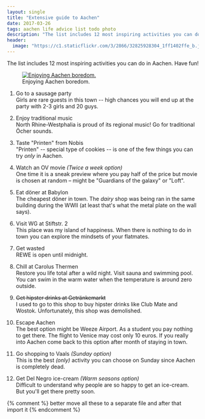 ```yaml
---
layout: single
title: "Extensive guide to Aachen"
date: 2017-03-26
tags: aachen life advice list todo photo
description: "The list includes 12 most inspiring activities you can do in Aachen. Have fun!"
header:
  image: "https://c1.staticflickr.com/3/2866/32825928304_1ff1402ffe_b.jpg"
---
```




The list includes 12 most inspiring activities you can do in Aachen. Have fun!

<figure>
  <a href="https://c1.staticflickr.com/3/2866/32825928304_1ff1402ffe_b.jpg"><img src="https://c1.staticflickr.com/3/2866/32825928304_1ff1402ffe_b.jpg" alt="Enjoying Aachen boredom."></a>
  <figcaption>Enjoying Aachen boredom.</figcaption>
</figure>

1. Go to a sausage party  
   Girls are rare guests in this town -- high chances you will end up at the party with 2-3 girls and 20 guys.

2. Enjoy traditional music  
   North Rhine-Westphalia is proud of its regional music! Go for traditional Öcher sounds.

3. Taste "Printen" from Nobis  
   "Printen" -- special type of cookies -- is one of the few things you can try _only_ in Aachen.

4. Watch an OV movie *(Twice a week option)*  
   One time it is a sneak preview where you pay half of the price but movie is chosen at random – might be "Guardians of the galaxy" or "Loft".

5. Eat döner at Babylon  
   The cheapest döner in town. The *dairy* shop was being ran in the same building during the WWII (at least that's what the metal plate on the wall says).

6. Visit WG at Stiftstr. 2  
   This place was my island of happiness. When there is nothing to do in town you can explore the mindsets of your flatmates.

7. Get wasted  
   REWE is open until midnight.

8. Chill at Carolus Thermen  
   Restore you life total after a wild night. Visit sauna and swimming pool. You can swim in the warm water when the temperature is around zero outside.

9. ~~Get hipster drinks at Getränkemarkt~~  
   I used to go to this shop to buy hipster drinks like Club Mate and Wostok. Unfortunately, this shop was demolished.

10. Escape Aachen  
   The best option might be Weeze Airport. As a student you pay nothing to get there. The flight to Venice may cost only 10 euros. If you really into Aachen come back to this option after month of staying in town.

11. Go shopping to Vaals *(Sunday option)*  
   This is the best _(only)_ activity you can choose on Sunday since Aachen is completely dead.

12. Get Del Negro ice-cream *(Warm seasons option)*  
   Difficult to understand why people are so happy to get an ice-cream. But you'll get there pretty soon.

{% comment %} better move all these to a separate file and after that import it {% endcomment %}
<div id="aachen_to_go" class="map leaflet-container" style="height: 500px; position:relative;" ></div>

<style>
  .leaflet-control-container .leaflet-routing-container-hide {
    display: none;
    }
</style>

<script>
window.onload = function() {
  var map = L.map('aachen_to_go').setView([50.7753, 6.0839], 14);
  L.tileLayer('http://{s}.tiles.mapbox.com/v3/jamesg87.goac2bf1/{z}/{x}/{y}.png', {attribution: 'Map data &copy; <a href="http://openstreetmap.org">OpenStreetMap</a> contributors, <a href="http://creativecommons.org/licenses/by-sa/2.0/">CC-BY-SA</a>, Imagery © <a href="http://mapbox.com">Mapbox</a>', maxZoom: 18}).addTo(map);

  var weeze_route = L.Routing.control({
    waypoints: [
      L.latLng(50.767744, 6.091415),
      L.latLng(51.599736, 6.150577)
    ],
    addWaypoints: false,
    draggableWaypoints: false
  }).addTo(map);

  weeze_route.hide();

  var vaals_route = L.Routing.control({
    waypoints: [
      L.latLng(50.767744, 6.091415),
      L.latLng(50.772569, 6.021055)
    ],
    addWaypoints: false,
    draggableWaypoints: false,
    lineOptions: {
      styles: [{color: 'orange'}]
    }
  }).addTo(map);

  vaals_route.hide();

  var weeze = L.marker([51.599736, 6.150577]).addTo(map).bindPopup('Weeze Airport');
  var babylon = L.marker([50.775345, 6.075250]).addTo(map).bindPopup('Babylon');
  var albert_heijn = L.marker([50.772569, 6.021055]).addTo(map).bindPopup('Albert Heijn');
  var wg = L.marker([50.775494, 6.092676]).addTo(map).bindPopup('WG');
  var getrankemarkt = L.marker([50.769710, 6.081985]).addTo(map).bindPopup('Durstlöscher');
  var thermen = L.marker([50.783031, 6.096977]).addTo(map).bindPopup('Carolus Thermen');
  var del_negro = L.marker([50.772430, 6.077392]).addTo(map).bindPopup('Del Negro');
  var nobis_1 = L.marker([50.775620, 6.084301]).addTo(map).bindPopup('Nobis Printen');
  var nobis_2 = L.marker([50.774554, 6.084918]).addTo(map).bindPopup('Nobis Printen');
  var cinema = L.marker([50.770677, 6.085180]).addTo(map).bindPopup('Eden Palast');
  var music = L.marker([50.775490, 6.09202]).addTo(map).bindPopup('Traditional Music');
  var hbf = L.marker([50.767744, 6.091415]).addTo(map).bindPopup('Main Train Station');
  var rewe = L.marker([50.771499, 6.085892]).addTo(map).bindPopup('REWE');
}
</script>
